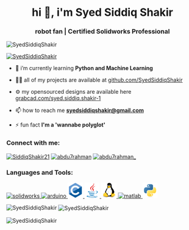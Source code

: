 <h1 align="center">hi 👋, i'm Syed Siddiq Shakir</h1>
<h3 align="center">robot fan | Certified Solidworks Professional</h3>

<p align="left"> <img src="https://komarev.com/ghpvc/?username=SyedSiddiqShakir&label=Profile%20views&color=cc0000&style=flat" alt="SyedSiddiqShakir" /> </p>

<p align="left"> <a href="https://github.com/ryo-ma/github-profile-trophy"><img src="https://github-profile-trophy.vercel.app/?username=SyedSiddiqShakir" alt="SyedSiddiqShakir" /></a> </p>

- 🌱 i’m currently learning **Python and Machine Learning**

- 👨‍💻 all of my projects are available at [github.com/SyedSiddiqShakir](https://github.com/SyedSiddiqShakir)

- ⚙️ my opensourced designs are available here [grabcad.com/syed.siddiq.shakir-1](https://grabcad.com/syed.siddiq.shakir-1)

- 📫 how to reach me **syedsiddiqshakir@gmail.com**

- ⚡ fun fact **I'm a 'wannabe polyglot'**

<h3 align="left">Connect with me:</h3>
<p align="left">
<a href="https://twitter.com/SiddiqShakir21" target="blank"><img align="center" src="https://raw.githubusercontent.com/rahuldkjain/github-profile-readme-generator/master/src/images/icons/Social/twitter.svg" alt="SiddiqShakir21" height="30" width="40" /></a>
<a href="https://linkedin.com/in/syedsiddiqshakir" target="blank"><img align="center" src="https://raw.githubusercontent.com/rahuldkjain/github-profile-readme-generator/master/src/images/icons/Social/linked-in-alt.svg" alt="abdu7rahman" height="30" width="40" /></a>
<a href="https://instagram.com/siddiq_shakir" target="blank"><img align="center" src="https://raw.githubusercontent.com/rahuldkjain/github-profile-readme-generator/master/src/images/icons/Social/instagram.svg" alt="abdu7rahman_" height="30" width="40" /></a>
</p>

<h3 align="left">Languages and Tools:</h3>
<p align="left"> <p align="left"> <a href="https://www.solidworks.com" target="_blank" rel="noreferrer"> <img src="https://pbs.twimg.com/profile_images/2915139264/c84035a7d2eb9ede8f23fa6104dc2e5c_400x400.png" alt="solidworks" width="40" height="40"/> </a> <a href="https://www.arduino.cc/" target="_blank" rel="noreferrer"> <img src="https://cdn.worldvectorlogo.com/logos/arduino-1.svg" alt="arduino" width="40" height="40"/> </a> <a href="https://www.cprogramming.com/" target="_blank" rel="noreferrer"> <img src="https://raw.githubusercontent.com/devicons/devicon/master/icons/c/c-original.svg" alt="c" width="40" height="40"/> </a> <a href="https://www.java.com" target="_blank" rel="noreferrer"> <img src="https://raw.githubusercontent.com/devicons/devicon/master/icons/java/java-original.svg" alt="java" width="40" height="40"/> </a> <a href="https://www.linux.org/" target="_blank" rel="noreferrer"> <img src="https://raw.githubusercontent.com/devicons/devicon/master/icons/linux/linux-original.svg" alt="linux" width="40" height="40"/> </a> <a href="https://www.mathworks.com/" target="_blank" rel="noreferrer"> <img src="https://upload.wikimedia.org/wikipedia/commons/2/21/Matlab_Logo.png" alt="matlab" width="40" height="40"/> </a> <a href="https://www.python.org" target="_blank" rel="noreferrer"> <img src="https://raw.githubusercontent.com/devicons/devicon/master/icons/python/python-original.svg" alt="python" width="40" height="40"/> </a> </p>

<p><img align="left" src="https://github-readme-stats.vercel.app/api/top-langs?username=SyedSiddiqShakir&show_icons=true&theme=dark&locale=en&layout=compact" alt="SyedSiddiqShakir" /></p>

<p>&nbsp;<img align="center" src="https://github-readme-stats.vercel.app/api?username=SyedSiddiqShakir&show_icons=true&theme=dark&locale=en" alt="SyedSiddiqShakir" /></p>

<p><img align="center" src="https://github-readme-streak-stats.herokuapp.com/?user=SyedSiddiqShakir&theme=dark" alt="SyedSiddiqShakir" /></p>
